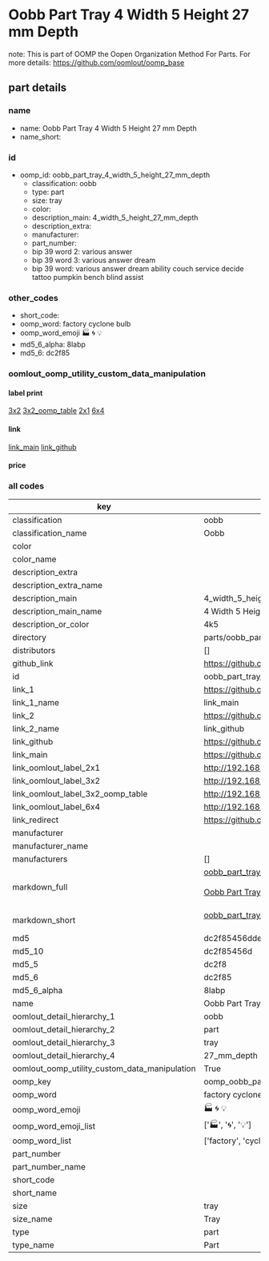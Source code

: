 # Oobb Part Tray 4 Width 5 Height 27 mm Depth  

note: This is part of OOMP the Oopen Organization Method For Parts. For more details: https://github.com/oomlout/oomp_base

##  part details
  







### name
* name: Oobb Part Tray 4 Width 5 Height 27 mm Depth
* name_short: 
### id
* oomp_id: oobb_part_tray_4_width_5_height_27_mm_depth
  * classification: oobb
  * type: part
  * size: tray
  * color: 
  * description_main: 4_width_5_height_27_mm_depth
  * description_extra: 
  * manufacturer: 
  * part_number: 
  * bip 39 word 2: various answer
  * bip 39 word 3: various answer dream
  * bip 39 word: various answer dream ability couch service decide tattoo pumpkin bench blind assist

### other_codes
* short_code: 
* oomp_word: factory cyclone bulb
* oomp_word_emoji :factory: :cyclone: :bulb:
* md5_6_alpha: 8labp
* md5_6: dc2f85






### oomlout_oomp_utility_custom_data_manipulation
#### label print
[3x2](http://192.168.1.245:1112/?label=oomp%208labp)
[3x2_oomp_table](http://192.168.1.108:1112/?label=oomp%208labp)
[2x1](http://192.168.1.242:1112/?label=oomp%208labp)
[6x4](http://192.168.1.55:1112/?label=oomp%208labp)    

#### link

[link_main](https://github.com/oomlout/oomlout_oomp_version_1_messy/tree/main/parts/oobb_part_tray_4_width_5_height_27_mm_depth) [link_github](https://github.com/oomlout/oomlout_oomp_version_1_messy/tree/main/parts/oobb_part_tray_4_width_5_height_27_mm_depth)                             

#### price







### all codes 
| key | value |  
| --- | --- |  
| classification | oobb |  
| classification_name | Oobb |  
| color |  |  
| color_name |  |  
| description_extra |  |  
| description_extra_name |  |  
| description_main | 4_width_5_height_27_mm_depth |  
| description_main_name | 4 Width 5 Height 27 mm Depth |  
| description_or_color | 4k5 |  
| directory | parts/oobb_part_tray_4_width_5_height_27_mm_depth |  
| distributors | [] |  
| github_link | https://github.com/oomlout/oomlout_oomp_part_src/tree/main/parts/oobb_part_tray_4_width_5_height_27_mm_depth |  
| id | oobb_part_tray_4_width_5_height_27_mm_depth |  
| link_1 | https://github.com/oomlout/oomlout_oomp_version_1_messy/tree/main/parts/oobb_part_tray_4_width_5_height_27_mm_depth |  
| link_1_name | link_main |  
| link_2 | https://github.com/oomlout/oomlout_oomp_version_1_messy/tree/main/parts/oobb_part_tray_4_width_5_height_27_mm_depth |  
| link_2_name | link_github |  
| link_github | https://github.com/oomlout/oomlout_oomp_version_1_messy/tree/main/parts/oobb_part_tray_4_width_5_height_27_mm_depth |  
| link_main | https://github.com/oomlout/oomlout_oomp_version_1_messy/tree/main/parts/oobb_part_tray_4_width_5_height_27_mm_depth |  
| link_oomlout_label_2x1 | http://192.168.1.242:1112/?label=oomp%208labp |  
| link_oomlout_label_3x2 | http://192.168.1.245:1112/?label=oomp%208labp |  
| link_oomlout_label_3x2_oomp_table | http://192.168.1.108:1112/?label=oomp%208labp |  
| link_oomlout_label_6x4 | http://192.168.1.55:1112/?label=oomp%208labp |  
| link_redirect | https://github.com/oomlout/oomlout_oomp_version_1_messy/tree/main/parts/oobb_part_tray_4_width_5_height_27_mm_depth |  
| manufacturer |  |  
| manufacturer_name |  |  
| manufacturers | [] |  
| markdown_full | [oobb_part_tray_4_width_5_height_27_mm_depth](none)<br>[](none)<br>[Oobb Part Tray 4 Width 5 Height 27 Mm Depth](none)<br><br> |  
| markdown_short | [oobb_part_tray_4_width_5_height_27_mm_depth](none)<br><br> |  
| md5 | dc2f85456dde471b1098700285026f8c |  
| md5_10 | dc2f85456d |  
| md5_5 | dc2f8 |  
| md5_6 | dc2f85 |  
| md5_6_alpha | 8labp |  
| name | Oobb Part Tray 4 Width 5 Height 27 mm Depth |  
| oomlout_detail_hierarchy_1 | oobb |  
| oomlout_detail_hierarchy_2 | part |  
| oomlout_detail_hierarchy_3 | tray |  
| oomlout_detail_hierarchy_4 | 27_mm_depth |  
| oomlout_oomp_utility_custom_data_manipulation | True |  
| oomp_key | oomp_oobb_part_tray_4_width_5_height_27_mm_depth |  
| oomp_word | factory cyclone bulb |  
| oomp_word_emoji | :factory: :cyclone: :bulb: |  
| oomp_word_emoji_list | [':factory:', ':cyclone:', ':bulb:'] |  
| oomp_word_list | ['factory', 'cyclone', 'bulb'] |  
| part_number |  |  
| part_number_name |  |  
| short_code |  |  
| short_name |  |  
| size | tray |  
| size_name | Tray |  
| type | part |  
| type_name | Part |  
